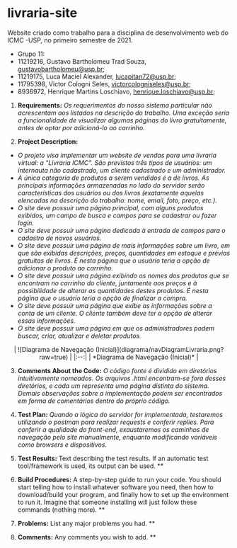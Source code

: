 # livraria-site
Website criado como trabalho para a disciplina de desenvolvimento web do ICMC -USP, no primeiro semestre de 2021.


- Grupo 11:						
- 11219216,   Gustavo Bartholomeu Trad Souza,			gustavobartholomeu@usp.br;		
- 11219175,	  Luca Maciel Alexander,			        lucapitan72@usp.br;		
- 11795398,	  Victor Cologni Seles,			          victorcologniseles@usp.br;		
- 8936972,	  Henrique Martins Loschiavo,			    henrique.loschiavo@usp.br;		


1. **Requirements:** 
*Os requerimentos do nosso sistema particular não acrescentam aos listados na descrição do trabalho. Uma exceção seria a funcionalidade de visualizar algumas páginas do livro gratuitamente, antes de optar por adicioná-lo ao carrinho.*



2. **Project Description:**
- *O projeto visa implementar um website de vendas para uma livraria virtual: a "Livraria ICMC". São previstos três tipos de usuários: um internauta não cadastrado, um cliente cadastrado e um administrador.* 
- *A única categoria de produtos a serem vendidos é a de livros. As principais informações armazenadas no lado do servidor serão características dos usuários ou dos livros (exatamente aquelas elencadas na descrição do trabalho: nome, email, foto, preço, etc.).*
- *O site deve possuir uma página principal, com alguns produtos exibidos, um campo de busca e campos para se cadastrar ou fazer login.*
- *O site deve possuir uma página dedicada à entrada de campos para o cadastro de novos usuários.*
- *O site deve possuir uma página de mais informações sobre um livro, em que são exibidas descrições, preços, quantidades em estoque e prévias gratuitas de livros. É nesta página que o usuário teria a opção de adicionar o produto ao carrinho.*
- *O site deve possuir uma página exibindo os nomes dos produtos que se encontram no carrinho do cliente, juntamente aos preços e à possibilidade de alterar as quantidades destes produtos. É nesta página que o usuário teria a opção de finalizar a compra.*
- *O site deve possuir uma página que exibe as informações sobre a conta de um cliente. O cliente também deve ter a opção de alterar essas informações.*
- *O site deve possuir uma página em que os administradores podem buscar, criar, atualizar e deletar produtos.*  

<p align="center">
| ![Diagrama de Navegação (Inicial)](diagrama/navDiagramLivraria.png?raw=true) | 
|:--:| 
| *Diagrama de Navegação (Inicial)* |
</p>


3. **Comments About the Code:** 
*O código fonte é dividido em diretórios intuitivamente nomeados. Os arquivos .html encontram-se fora desses diretórios, e cada um representa uma página distinta do sistema. Demais observações sobre a implementação podem ser encontrados em forma de comentários dentro do próprio código.*



4. **Test Plan:** 
*Quando a lógica do servidor for implementada, testaremos utilizando o postman para realizar requests e conferir replies. Para conferir a qualidade do front-end, exaustaremos os caminhos de navegação pelo site manualmente, enquanto modificando variáveis como browsers e dispositivos.*



5. **Test Results:** 
Text describing the test results. If an automatic test tool/framework is used,
its output can be used.
**




6. **Build Procedures:** 
A step-by-step guide to run your code. You should start telling how to
install whatever software you need, then how to download/build your program, and finally
how to set up the environment to run it. Imagine that someone installing will just follow
these commands (nothing more).
**



7. **Problems:** 
List any major problems you had.
**



9. **Comments:** 
Any comments you wish to add.
**


